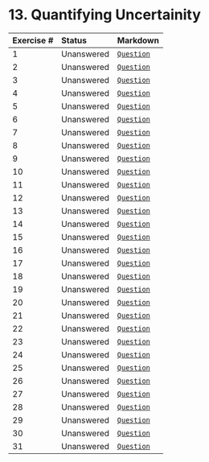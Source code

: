 # 13. Quantifying Uncertainity

| **Exercise #** | **Status** | **Markdown** |
|:------------|:-----------|:-----------------|
| 1 | Unanswered | [`Question`](exercises/ex_1/question.md)|  
| 2 | Unanswered | [`Question`](exercises/ex_2/question.md)|
| 3 | Unanswered | [`Question`](exercises/ex_3/question.md)|
| 4 | Unanswered | [`Question`](exercises/ex_4/question.md)|
| 5 | Unanswered | [`Question`](exercises/ex_5/question.md)|
| 6 | Unanswered | [`Question`](exercises/ex_6/question.md)|
| 7 | Unanswered | [`Question`](exercises/ex_7/question.md)|
| 8 | Unanswered | [`Question`](exercises/ex_8/question.md)|
| 9 | Unanswered | [`Question`](exercises/ex_9/question.md)|
| 10 | Unanswered | [`Question`](exercises/ex_10/question.md)|
| 11 | Unanswered | [`Question`](exercises/ex_11/question.md)|
| 12 | Unanswered | [`Question`](exercises/ex_12/question.md)|
| 13 | Unanswered | [`Question`](exercises/ex_13/question.md)|
| 14 | Unanswered | [`Question`](exercises/ex_14/question.md)|
| 15 | Unanswered | [`Question`](exercises/ex_15/question.md)|
| 16 | Unanswered | [`Question`](exercises/ex_16/question.md)|
| 17 | Unanswered | [`Question`](exercises/ex_17/question.md)|
| 18 | Unanswered | [`Question`](exercises/ex_18/question.md)|
| 19 | Unanswered | [`Question`](exercises/ex_19/question.md)|
| 20 | Unanswered | [`Question`](exercises/ex_20/question.md)|
| 21 | Unanswered | [`Question`](exercises/ex_21/question.md)|
| 22 | Unanswered | [`Question`](exercises/ex_22/question.md)|
| 23 | Unanswered | [`Question`](exercises/ex_23/question.md)|
| 24 | Unanswered | [`Question`](exercises/ex_24/question.md)|
| 25 | Unanswered | [`Question`](exercises/ex_25/question.md)|
| 26 | Unanswered | [`Question`](exercises/ex_26/question.md)|
| 27 | Unanswered | [`Question`](exercises/ex_27/question.md)|
| 28 | Unanswered | [`Question`](exercises/ex_28/question.md)|
| 29 | Unanswered | [`Question`](exercises/ex_29/question.md)|
| 30 | Unanswered | [`Question`](exercises/ex_30/question.md)|
| 31 | Unanswered | [`Question`](exercises/ex_31/question.md)|